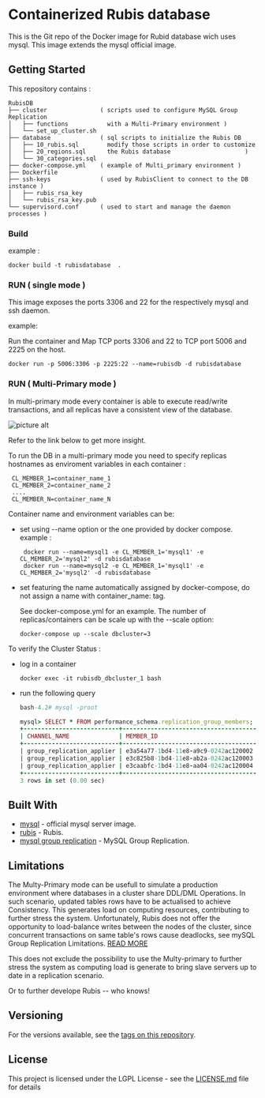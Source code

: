#  Containerized Rubis database

This is the Git repo of the Docker image for Rubid database wich uses mysql.
This image extends the mysql official image. 

## Getting Started

This repository contains :

```
RubisDB
├── cluster               ( scripts used to configure MySQL Group Replication 
│   ├── functions           with a Multi-Primary environment )    
│   └── set_up_cluster.sh 
├── database              ( sql scripts to initialize the Rubis DB 
│   ├── 10_rubis.sql        modify those scripts in order to customize
│   ├── 20_regions.sql      the Rubis database                     )
│   └── 30_categories.sql
├── docker-compose.yml    ( example of Multi_primary environment )
├── Dockerfile 
├── ssh-keys              ( used by RubisClient to connect to the DB instance )
│   ├── rubis_rsa_key
│   └── rubis_rsa_key.pub
└── supervisord.conf      ( used to start and manage the daemon processes )
```

### Build 

example :
```
docker build -t rubisdatabase  .
```

### RUN ( single mode )

This image exposes the ports 3306 and 22 for the respectively mysql and ssh daemon.

example:

Run the container and Map TCP ports 3306 and 22 to TCP port 5006 and 2225 on the host.

```
docker run -p 5006:3306 -p 2225:22 --name=rubisdb -d rubisdatabase
```
### RUN ( Multi-Primary mode )

In multi-primary mode every container is able to execute read/write transactions, and all replicas have a consistent view of the database.

![picture alt](https://dev.mysql.com/doc/refman/5.7/en/images/multi-primary.png)

Refer to the link below to get more insight.

To run the DB in a multi-primary mode you need to specify replicas hostnames as enviroment variables in each container :

     CL_MEMBER_1=container_name_1
     CL_MEMBER_2=container_name_2
     ....
     CL_MEMBER_N=container_name_N

Container name and environment variables can be:
  - set using --name option or the one provided by docker compose.
    example :
    ```
     docker run --name=mysql1 -e CL_MEMBER_1='mysql1' -e CL_MEMBER_2='mysql2' -d rubisdatabase
     docker run --name=mysql2 -e CL_MEMBER_1='mysql1' -e CL_MEMBER_2='mysql2' -d rubisdatabase
    ```
  - set featuring the name automatically assigned by docker-compose, do not assign a name with container_name: tag.
    
    See docker-compose.yml for an example. The number of replicas/containers can be scale up with the --scale option:
    ```
    docker-compose up --scale dbcluster=3

    ```
To verify the Cluster Status :

   - log in a container 
     ```
     docker exec -it rubisdb_dbcluster_1 bash
     ```
   - run the following query
     ```ruby
     bash-4.2# mysql -proot                  

     mysql> SELECT * FROM performance_schema.replication_group_members;
     +---------------------------+--------------------------------------+-------------+-------------+--------------+
     | CHANNEL_NAME              | MEMBER_ID                            | MEMBER_HOST | MEMBER_PORT | MEMBER_STATE |
     +---------------------------+--------------------------------------+-------------+-------------+--------------+
     | group_replication_applier | e3a54a77-1bd4-11e8-a9c9-0242ac120002 | 172.18.0.2  |        3306 | ONLINE       |
     | group_replication_applier | e3c825b8-1bd4-11e8-ab2a-0242ac120003 | 172.18.0.3  |        3306 | ONLINE       |
     | group_replication_applier | e3caabfc-1bd4-11e8-aa04-0242ac120004 | 172.18.0.4  |        3306 | ONLINE       |
     +---------------------------+--------------------------------------+-------------+-------------+--------------+
     3 rows in set (0.00 sec)
     ```
    

## Built With

* [mysql](https://hub.docker.com/r/mysql/mysql-server/)                                     - official mysql server image.
* [rubis](http://rubis.ow2.org/)                                                            - Rubis.
* [mysql group replication](https://dev.mysql.com/doc/refman/5.7/en/group-replication.html) - MySQL Group Replication.

## Limitations

The Multy-Primary mode can be usefull to simulate a production environment where databases in a cluster share DDL/DML Operations.
In such scenario, updated tables rows have to be actualised to achieve Consistency. 
This generates load on computing resources, contributing to further stress the system.
Unfortunately, Rubis does not offer the opportunity to load-balance writes between the nodes of the cluster, since concurrent transactions
on same table's rows cause deadlocks, see mySQL Group Replication Limitations.
[READ MORE](https://dev.mysql.com/doc/refman/5.7/en/group-replication-limitations.html)

This does not exclude the possibility to use the Multy-primary to further stress the system 
as computing load is generate to bring slave servers up to date in a replication scenario.

Or to further develope Rubis -- who knows!

## Versioning

For the versions available, see the [tags on this repository](https://github.com/your/project/tags). 

## License

This project is licensed under the LGPL License - see the [LICENSE.md](LICENSE.md) file for details

